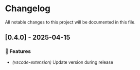 # Changelog

All notable changes to this project will be documented in this file.

## [0.4.0] - 2025-04-15

### 🚀 Features

- *(vscode-extension)* Update version during release

<!-- generated by git-cliff -->
